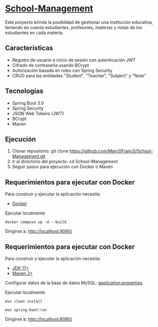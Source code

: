 # [School-Management](https://github.com/Marc0Franc0/School-Management#school-management)

Este proyecto brinda la posibildad de gestionar una 
institución educativa, teniendo en cuenta estudiantes, 
profesores, materias y notas de los estudiantes en cada materia.

## Características
- Registro de usuario e inicio de sesión con autenticación JWT 
- Cifrado de contraseña usando BCrypt 
- Autorización basada en roles con Spring Security
- CRUD para las entidades "Student", "Teacher", "Subject" y "Note"

## Tecnologías
- Spring Boot 3.0 
- Spring Security 
- JSON Web Tokens (JWT)
- BCrypt 
- Maven

## Ejecución
1. Clonar repositorio: git clone https://github.com/Marc0Franc0/School-Management.git
2. Ir al directorio del proyecto: cd School-Management
3. Seguir pasos para ejecución con Docker o Maven

## Requerimientos para ejecutar con Docker

Para construir y ejecutar la aplicación necesita:
- [Docker](https://www.docker.com/products/docker-desktop/)

Ejecutar localmente

```shell
docker compose up -d --build
```

Dirigirse a: [http://localhost:9090/](http://localhost:9090/)

## Requerimientos para ejecutar con Docker

Para construir y ejecutar la aplicación necesita:

- [JDK 17+](https://www.oracle.com/java/technologies/downloads/#java17)
- [Maven 3+](https://maven.apache.org)

Configurar datos de la base de datos MySQL: [application.properties](https://github.com/Marc0Franc0/School-Management/blob/main/src/main/resources/application.properties)

Ejecutar localmente

```shell
mvn clean install
```
```shell
mvn spring-boot:run
```

Dirigirse a: [http://localhost:8080/](http://localhost:8080/)
